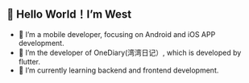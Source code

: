 ## 👋 Hello World！I’m West
- 👀 I’m a mobile developer, focusing on Android and iOS APP development.
- 💞️ I’m the developer of OneDiary(湾湾日记）, which is developed by flutter.
- 🌱 I’m currently learning backend and frontend development.

<!---
szuwest/szuwest is a ✨ special ✨ repository because its `README.md` (this file) appears on your GitHub profile.
You can click the Preview link to take a look at your changes.
--->
